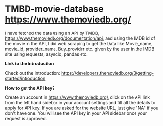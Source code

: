 # TMBD-movie-database https://www.themoviedb.org/

I have fetched the data using an API by TMDB, https://www.themoviedb.org/documentation/api, and using the IMDB id of the movie in the API, I did web scraping to get the Data like Movie_name, movie_id, provider_name, Buy_provider etc. given by the user in the IMDB site using requests, asyncio, pandas etc.

**Link to the introduction**

Check out the introduction: https://developers.themoviedb.org/3/getting-started/introduction

**How to get the API key?**

Create an account in https://www.themoviedb.org/, click on the API link from the left hand sidebar in your account settings and fill all the details to apply for API key. If you are asked for the website URL, just give "NA" if you don't have one. You will see the API key in your API sidebar once your request is approved.
